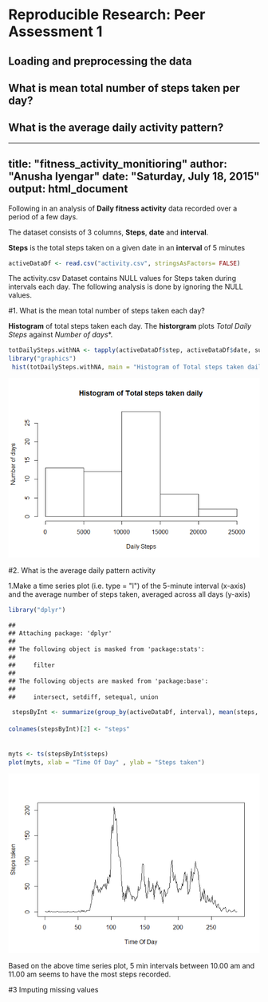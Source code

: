 # Reproducible Research: Peer Assessment 1


## Loading and preprocessing the data



## What is mean total number of steps taken per day?



## What is the average daily activity pattern?

---
title: "fitness_activity_monitioring"
author: "Anusha Iyengar"
date: "Saturday, July 18, 2015"
output: html_document
---
Following in an analysis of **Daily fitness activity** data recorded over a period of a few days. 

The dataset consists of 3 columns, **Steps**, **date** and **interval**. 

**Steps** is the total steps taken on a given date in an **interval** of 5 minutes

```r
activeDataDf <- read.csv("activity.csv", stringsAsFactors= FALSE)
```

The activity.csv Dataset contains NULL values for Steps taken during intervals each day. 
The following analysis is done by ignoring the NULL values. 

#1. What is the mean total number of steps taken each day? 

**Histogram** of total steps taken each day. The **historgram** plots *Total Daily Steps* against *Number of days**. 


```r
totDailySteps.withNA <- tapply(activeDataDf$step, activeDataDf$date, sum, na.rm=TRUE)
library("graphics")
 hist(totDailySteps.withNA, main = "Histogram of Total steps taken daily", xlab = "Daily Steps", ylab = "Number of days")
```

![](PA1_template_files/figure-html/unnamed-chunk-2-1.png) 

#2. What is the average daily pattern activity

1.Make a time series plot (i.e. type = "l") of the 5-minute interval (x-axis) and the average number of steps taken, averaged across all days (y-axis)


```r
library("dplyr")
```

```
## 
## Attaching package: 'dplyr'
## 
## The following object is masked from 'package:stats':
## 
##     filter
## 
## The following objects are masked from 'package:base':
## 
##     intersect, setdiff, setequal, union
```

```r
 stepsByInt <- summarize(group_by(activeDataDf, interval), mean(steps, na.rm=TRUE))

colnames(stepsByInt)[2] <- "steps"


myts <- ts(stepsByInt$steps)
plot(myts, xlab = "Time Of Day" , ylab = "Steps taken")
```

![](PA1_template_files/figure-html/unnamed-chunk-3-1.png) 

Based on the above time series plot, 5 min intervals between 10.00 am and 11.00 am seems to have the most steps recorded.

#3 Imputing missing values

